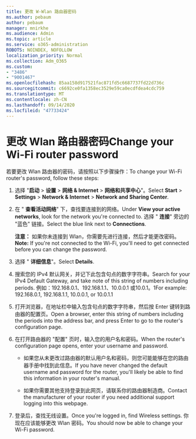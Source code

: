 ```yaml
---
title: 更改 W-Wlan 路由器密码
ms.author: pebaum
author: pebaum
manager: mnirkhe
ms.audience: Admin
ms.topic: article
ms.service: o365-administration
ROBOTS: NOINDEX, NOFOLLOW
localization_priority: Normal
ms.collection: Adm_O365
ms.custom:
- "3486"
- "9001467"
ms.openlocfilehash: 85aa158d917521fac871fd5c6687737fd22d736c
ms.sourcegitcommit: c6692ce0fa1358ec3529e59ca0ecdfdea4cdc759
ms.translationtype: MT
ms.contentlocale: zh-CN
ms.lasthandoff: 09/14/2020
ms.locfileid: "47733424"
---
```

# <a name="change-your-wi-fi-router-password"></a><span data-ttu-id="40c17-102">更改 Wlan 路由器密码</span><span class="sxs-lookup"><span data-stu-id="40c17-102">Change your Wi-Fi router password</span></span>

<span data-ttu-id="40c17-103">若要更改 Wlan 路由器的密码，请按照以下步骤操作：</span><span class="sxs-lookup"><span data-stu-id="40c17-103">To change your Wi-Fi router's password, follow these steps:</span></span>

1. <span data-ttu-id="40c17-104">选择 "**启动**  >  **设置**  >  **网络 & Internet**  >  **网络和共享中心**"。</span><span class="sxs-lookup"><span data-stu-id="40c17-104">Select **Start** > **Settings** > **Network & Internet** > **Network and Sharing Center**.</span></span>

2. <span data-ttu-id="40c17-105">在 " **查看活动网络**" 下，查找要连接到的网络。</span><span class="sxs-lookup"><span data-stu-id="40c17-105">Under **View your active networks**, look for the network you're connected to.</span></span> <span data-ttu-id="40c17-106">选择 " **连接**" 旁边的 "蓝色" 链接。</span><span class="sxs-lookup"><span data-stu-id="40c17-106">Select the blue link next to **Connections**.</span></span><br>

   <span data-ttu-id="40c17-107">**注意：** 如果你未连接到 Wlan，你需要先进行连接，然后才能更改密码。</span><span class="sxs-lookup"><span data-stu-id="40c17-107">**Note:** If you're not connected to the Wi-Fi, you'll need to get connected before you can change the password.</span></span>

3. <span data-ttu-id="40c17-108">选择 " **详细信息**"。</span><span class="sxs-lookup"><span data-stu-id="40c17-108">Select **Details**.</span></span>

4. <span data-ttu-id="40c17-109">搜索您的 IPv4 默认网关，并记下此包含句点的数字字符串。</span><span class="sxs-lookup"><span data-stu-id="40c17-109">Search for your IPv4 Default Gateway, and take note of this string of numbers including periods.</span></span> <span data-ttu-id="40c17-110">例如：192.168.0.1、192.168.1.1、10.0.0.1 或10.0.1。1</span><span class="sxs-lookup"><span data-stu-id="40c17-110">For example: 192.168.0.1, 192.168.1.1, 10.0.0.1, or 10.0.1.1</span></span>

5. <span data-ttu-id="40c17-111">打开浏览器，在地址栏中输入包含句点的数字字符串，然后按 Enter 键转到路由器的配置页。</span><span class="sxs-lookup"><span data-stu-id="40c17-111">Open a browser, enter this string of numbers including the periods into the address bar, and press Enter to go to the router's configuration page.</span></span>

6. <span data-ttu-id="40c17-112">在打开路由器的 "配置" 页时，输入您的用户名和密码。</span><span class="sxs-lookup"><span data-stu-id="40c17-112">When the router's configuration page opens, enter your username and password.</span></span><br>
   - <span data-ttu-id="40c17-113">如果您从未更改过路由器的默认用户名和密码，则您可能能够在您的路由器手册中找到此信息。</span><span class="sxs-lookup"><span data-stu-id="40c17-113">If you have never changed the default username and password for the router, you'll likely be able to find this information in your router's manual.</span></span>

   - <span data-ttu-id="40c17-114">如果你需要其他支持登录到此网页，请联系你的路由器制造商。</span><span class="sxs-lookup"><span data-stu-id="40c17-114">Contact the manufacturer of your router if you need additional support logging into this webpage.</span></span>

7. <span data-ttu-id="40c17-115">登录后，查找无线设置。</span><span class="sxs-lookup"><span data-stu-id="40c17-115">Once you're logged in, find Wireless settings.</span></span> <span data-ttu-id="40c17-116">你现在应该能够更改 Wlan 密码。</span><span class="sxs-lookup"><span data-stu-id="40c17-116">You should now be able to change your Wi-Fi password.</span></span>
